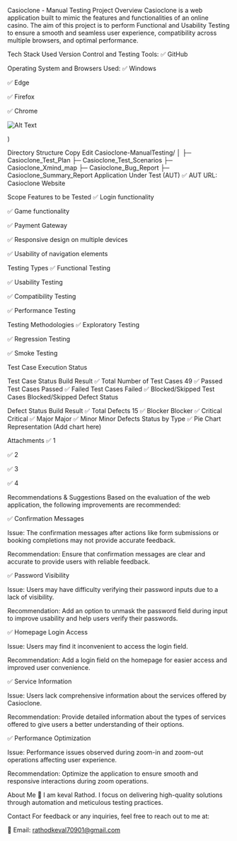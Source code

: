 Casioclone - Manual Testing
Project Overview
Casioclone is a web application built to mimic the features and functionalities of an online casino. The aim of this project is to perform Functional and Usability Testing to ensure a smooth and seamless user experience, compatibility across multiple browsers, and optimal performance.

Tech Stack Used
Version Control and Testing Tools:
✅ GitHub

Operating System and Browsers Used:
✅ Windows

✅ Edge

✅ Firefox

✅ Chrome

![Alt Text]("C:\Users\keval\Downloads\screencapture-casioclone-netlify-app-2025-04-27-21_25_09.png")


)


Directory Structure
Copy
Edit
Casioclone-ManualTesting/
│
├─ Casioclone_Test_Plan
├─ Casioclone_Test_Scenarios
├─ Casioclone_Xmind_map
├─ Casioclone_Bug_Report
├─ Casioclone_Summary_Report
Application Under Test (AUT)
✅ AUT URL: Casioclone Website

Scope
Features to be Tested
✅ Login functionality

✅ Game functionality

✅ Payment Gateway

✅ Responsive design on multiple devices

✅ Usability of navigation elements

Testing Types
✅ Functional Testing

✅ Usability Testing

✅ Compatibility Testing

✅ Performance Testing

Testing Methodologies
✅ Exploratory Testing

✅ Regression Testing

✅ Smoke Testing

Test Case Execution Status

Test Case Status	Build Result
✅ Total Number of Test Cases	49
✅ Passed Test Cases	Passed
✅ Failed Test Cases	Failed
✅ Blocked/Skipped Test Cases	Blocked/Skipped
Defect Status

Defect Status	Build Result
✅ Total Defects	15
✅ Blocker	Blocker
✅ Critical	Critical
✅ Major	Major
✅ Minor	Minor
Defects Status by Type
✅ Pie Chart Representation (Add chart here)

Attachments
✅ 1

✅ 2

✅ 3

✅ 4

Recommendations & Suggestions
Based on the evaluation of the web application, the following improvements are recommended:

✅ Confirmation Messages

Issue: The confirmation messages after actions like form submissions or booking completions may not provide accurate feedback.

Recommendation: Ensure that confirmation messages are clear and accurate to provide users with reliable feedback.

✅ Password Visibility

Issue: Users may have difficulty verifying their password inputs due to a lack of visibility.

Recommendation: Add an option to unmask the password field during input to improve usability and help users verify their passwords.

✅ Homepage Login Access

Issue: Users may find it inconvenient to access the login field.

Recommendation: Add a login field on the homepage for easier access and improved user convenience.

✅ Service Information

Issue: Users lack comprehensive information about the services offered by Casioclone.

Recommendation: Provide detailed information about the types of services offered to give users a better understanding of their options.

✅ Performance Optimization

Issue: Performance issues observed during zoom-in and zoom-out operations affecting user experience.

Recommendation: Optimize the application to ensure smooth and responsive interactions during zoom operations.

About Me
🚀 I am keval Rathod. I focus on delivering high-quality solutions through automation and meticulous testing practices.

Contact
For feedback or any inquiries, feel free to reach out to me at:

📧 Email: rathodkeval70901@gmail.com
